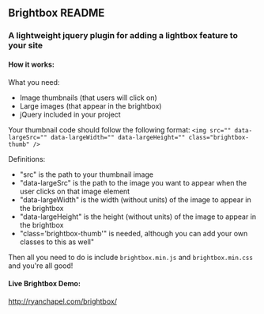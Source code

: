 ## Brightbox README ##

### A lightweight jquery plugin for adding a lightbox feature to your site ###

#### How it works: ####

What you need:
* Image thumbnails (that users will click on)
* Large images (that appear in the brightbox)
* jQuery included in your project

Your thumbnail code should follow the following format:
`<img src="" data-largeSrc="" data-largeWidth="" data-largeHeight="" class="brightbox-thumb" />`

Definitions:
* "src" is the path to your thumbnail image
* "data-largeSrc" is the path to the image you want to appear when the user clicks on that image element
* "data-largeWidth" is the width (without units) of the image to appear in the brightbox
* "data-largeHeight" is the height (without units) of the image to appear in the brightbox
* "class='brightbox-thumb'" is needed, although you can add your own classes to this as well"

Then all you need to do is include `brightbox.min.js` and `brightbox.min.css` and you're all good!

#### Live Brightbox Demo: ####
<a href="http://ryanchapel.com/brightbox/" target="_blank">http://ryanchapel.com/brightbox/</a>
